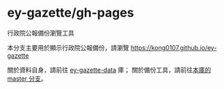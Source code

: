 # ey-gazette/gh-pages
行政院公報備份瀏覽工具

本分支主要用於顯示行政院公報備份，請瀏覽 https://kong0107.github.io/ey-gazette

關於資料自身，請前往 [ey-gazette-data](https://github.com/kong0107/ey-gazette-data) 庫；
關於備份工具，請前往[本庫的 master 分支](https://github.com/kong0107/ey-gazette/tree/master)。
